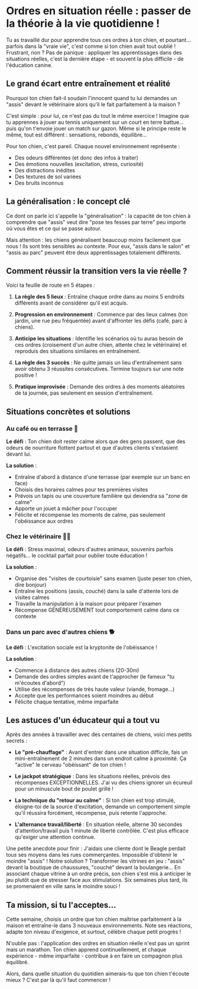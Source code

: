 # Ordres en situation réelle : passer de la théorie à la vie quotidienne !

Tu as travaillé dur pour apprendre tous ces ordres à ton chien, et pourtant... parfois dans la "vraie vie", c'est comme si ton chien avait tout oublié ! Frustrant, non ? Pas de panique : appliquer les apprentissages dans des situations réelles, c'est la dernière étape - et souvent la plus difficile - de l'éducation canine.

## Le grand écart entre entraînement et réalité

Pourquoi ton chien fait-il soudain l'innocent quand tu lui demandes un "assis" devant le vétérinaire alors qu'il le fait parfaitement à la maison ?

C'est simple : pour lui, ce n'est pas du tout le même exercice ! Imagine que tu apprennes à jouer au tennis uniquement sur un court en terre battue... puis qu'on t'envoie jouer un match sur gazon. Même si le principe reste le même, tout est différent : sensations, rebonds, équilibre...

Pour ton chien, c'est pareil. Chaque nouvel environnement représente :
- Des odeurs différentes (et donc des infos à traiter)
- Des émotions nouvelles (excitation, stress, curiosité)
- Des distractions inédites
- Des textures de sol variées
- Des bruits inconnus

## La généralisation : le concept clé

Ce dont on parle ici s'appelle la "généralisation" : la capacité de ton chien à comprendre que "assis" veut dire "pose tes fesses par terre" peu importe où vous êtes et ce qui se passe autour.

Mais attention : les chiens généralisent beaucoup moins facilement que nous ! Ils sont très sensibles au contexte. Pour eux, "assis dans le salon" et "assis au parc" peuvent être deux apprentissages totalement différents.

## Comment réussir la transition vers la vie réelle ?

Voici ta feuille de route en 5 étapes :

1. **La règle des 5 lieux** : Entraîne chaque ordre dans au moins 5 endroits différents avant de considérer qu'il est acquis.

2. **Progression en environnement** : Commence par des lieux calmes (ton jardin, une rue peu fréquentée) avant d'affronter les défis (café, parc à chiens).

3. **Anticipe les situations** : Identifie les scénarios où tu auras besoin de ces ordres (croisement d'un autre chien, attente chez le vétérinaire) et reproduis des situations similaires en entraînement.

4. **La règle des 3 succès** : Ne quitte jamais un lieu d'entraînement sans avoir obtenu 3 réussites consécutives. Termine toujours sur une note positive !

5. **Pratique improvisée** : Demande des ordres à des moments aléatoires de ta journée, pas seulement en session d'entraînement.

## Situations concrètes et solutions

### Au café ou en terrasse 🍹

**Le défi** : Ton chien doit rester calme alors que des gens passent, que des odeurs de nourriture flottent partout et que d'autres clients s'extasient devant lui.

**La solution** : 
- Entraîne d'abord à distance d'une terrasse (par exemple sur un banc en face)
- Choisis des horaires calmes pour tes premières visites
- Prévois un tapis ou une couverture familière qui deviendra sa "zone de calme"
- Apporte un jouet à mâcher pour l'occuper
- Félicite et récompense les moments de calme, pas seulement l'obéissance aux ordres

### Chez le vétérinaire 👨‍⚕️

**Le défi** : Stress maximal, odeurs d'autres animaux, souvenirs parfois négatifs... le cocktail parfait pour oublier toute éducation !

**La solution** :
- Organise des "visites de courtoisie" sans examen (juste peser ton chien, dire bonjour)
- Entraîne les positions (assis, couché) dans la salle d'attente lors de visites calmes
- Travaille la manipulation à la maison pour préparer l'examen
- Récompense GÉNÉREUSEMENT tout comportement calme dans ce contexte

### Dans un parc avec d'autres chiens 🐕

**Le défi** : L'excitation sociale est la kryptonite de l'obéissance !

**La solution** :
- Commence à distance des autres chiens (20-30m)
- Demande des ordres simples avant de t'approcher (le fameux "tu m'écoutes d'abord")
- Utilise des récompenses de très haute valeur (viande, fromage...)
- Accepte que les performances soient moindres au début
- Félicite chaque tentative, même imparfaite

## Les astuces d'un éducateur qui a tout vu

Après des années à travailler avec des centaines de chiens, voici mes petits secrets :

- **Le "pré-chauffage"** : Avant d'entrer dans une situation difficile, fais un mini-entraînement de 2 minutes dans un endroit calme à proximité. Ça "active" le cerveau "obéissant" de ton chien !

- **Le jackpot stratégique** : Dans les situations réelles, prévois des récompenses EXCEPTIONNELLES. J'ai vu des chiens ignorer un écureuil pour un minuscule bout de poulet grillé !

- **La technique du "retour au calme"** : Si ton chien est trop stimulé, éloigne-toi de la source d'excitation, demande un comportement simple qu'il réussira forcément, récompense, puis retente l'approche.

- **L'alternance travail/liberté** : En situation réelle, alterne 30 secondes d'attention/travail puis 1 minute de liberté contrôlée. C'est plus efficace qu'exiger une attention continue.

Une petite anecdote pour finir : J'aidais une cliente dont le Beagle perdait tous ses moyens dans les rues commerçantes. Impossible d'obtenir le moindre "assis" ! Notre solution ? Transformer les vitrines en jeu : "assis" devant la boutique de chaussures, "couché" devant la boulangerie... En associant chaque vitrine à un ordre précis, son chien s'est mis à anticiper le jeu plutôt que de stresser face aux stimulations. Six semaines plus tard, ils se promenaient en ville sans le moindre souci !

## Ta mission, si tu l'acceptes...

Cette semaine, choisis un ordre que ton chien maîtrise parfaitement à la maison et entraîne-le dans 3 nouveaux environnements. Note ses réactions, adapte ton niveau d'exigence, et surtout, célèbre chaque petit progrès !

N'oublie pas : l'application des ordres en situation réelle n'est pas un sprint mais un marathon. Ton chien apprend continuellement, et chaque expérience - même imparfaite - contribue à en faire un compagnon plus équilibré.

Alors, dans quelle situation du quotidien aimerais-tu que ton chien t'écoute mieux ? C'est par là qu'il faut commencer ! 
